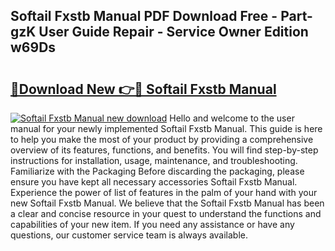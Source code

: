 ## Softail Fxstb Manual PDF Download Free - Part-gzK User Guide Repair - Service Owner Edition w69Ds

# <h2><a href="http://bc58830.oget.top/?id=Softail+Fxstb+Manual">🔗Download New 👉🔴 Softail Fxstb Manual</a></h2>

[![Softail Fxstb Manual new download](https://i.imgur.com/5g1atiW.png)](http://bc58830.oget.top/?id=Softail+Fxstb+Manual)
Hello and welcome to the user manual for your newly implemented Softail Fxstb Manual. This guide is here to help you make the most of your product by providing a comprehensive overview of its features, functions, and benefits. You will find step-by-step instructions for installation, usage, maintenance, and troubleshooting. Familiarize with the Packaging Before discarding the packaging, please ensure you have kept all necessary accessories Softail Fxstb Manual. Experience the power of list of features in the palm of your hand with your new Softail Fxstb Manual. We believe that the Softail Fxstb Manual has been a clear and concise resource in your quest to understand the functions and capabilities of your new item. If you need any assistance or have any questions, our customer service team is always available.
